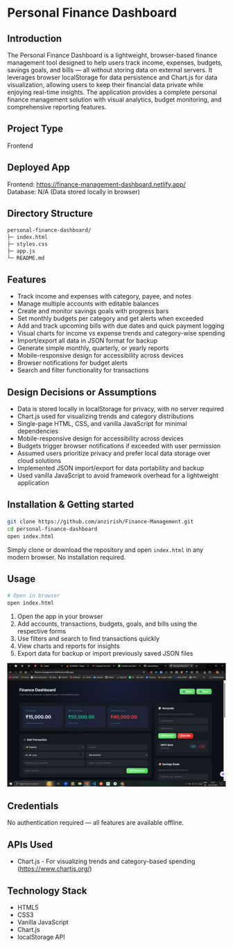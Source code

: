 # Personal Finance Dashboard
## Introduction
The Personal Finance Dashboard is a lightweight, browser-based finance management tool designed to help users track income, expenses, budgets, savings goals, and bills — all without storing data on external servers. It leverages browser localStorage for data persistence and Chart.js for data visualization, allowing users to keep their financial data private while enjoying real-time insights. The application provides a complete personal finance management solution with visual analytics, budget monitoring, and comprehensive reporting features.
## Project Type
Frontend
## Deployed App
Frontend: https://finance-management-dashboard.netlify.app/ </br>
Database: N/A (Data stored locally in browser)
## Directory Structure
```
personal-finance-dashboard/
├─ index.html
├─ styles.css
├─ app.js
└─ README.md
```
## Features
- Track income and expenses with category, payee, and notes
- Manage multiple accounts with editable balances
- Create and monitor savings goals with progress bars
- Set monthly budgets per category and get alerts when exceeded
- Add and track upcoming bills with due dates and quick payment logging
- Visual charts for income vs expense trends and category-wise spending
- Import/export all data in JSON format for backup
- Generate simple monthly, quarterly, or yearly reports
- Mobile-responsive design for accessibility across devices
- Browser notifications for budget alerts
- Search and filter functionality for transactions
## Design Decisions or Assumptions
- Data is stored locally in localStorage for privacy, with no server required
- Chart.js used for visualizing trends and category distributions
- Single-page HTML, CSS, and vanilla JavaScript for minimal dependencies
- Mobile-responsive design for accessibility across devices
- Budgets trigger browser notifications if exceeded with user permission
- Assumed users prioritize privacy and prefer local data storage over cloud solutions
- Implemented JSON import/export for data portability and backup
- Used vanilla JavaScript to avoid framework overhead for a lightweight application
## Installation & Getting started
```bash
git clone https://github.com/anzirish/Finance-Management.git
cd personal-finance-dashboard
open index.html
```
Simply clone or download the repository and open `index.html` in any modern browser. No installation required.
## Usage
```bash
# Open in browser
open index.html
```
1. Open the app in your browser
2. Add accounts, transactions, budgets, goals, and bills using the respective forms
3. Use filters and search to find transactions quickly
4. View charts and reports for insights
5. Export data for backup or import previously saved JSON files

![Personal Finance Dashboard Screenshot](https://github.com/anzirish/Masai/blob/main/Screenshot%20(113).png)
## Credentials
No authentication required — all features are available offline.
## APIs Used
- Chart.js - For visualizing trends and category-based spending (https://www.chartjs.org/)
## Technology Stack
- HTML5
- CSS3
- Vanilla JavaScript
- Chart.js
- localStorage API
